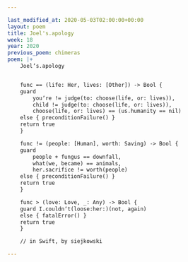 ```yaml
---

last_modified_at: 2020-05-03T02:00:00+00:00
layout: poem
title: Joel's.apology
week: 18
year: 2020
previous_poem: chimeras
poem: |+
    Joelʼs.apology


    func == (life: Her, lives: [Other]) -> Bool {
    guard
        youʼre != judge(to: choose(life, or: lives)),
        child != judge(to: choose(life, or: lives)),
        choose(life, or: lives) == (us.humanity == nil)
    else { preconditionFailure() }
    return true
    }

    func != (people: [Human], worth: Saving) -> Bool {
    guard
        people + fungus == downfall,
        what(we, became) == animals,
        her.sacrifice != worth(people)
    else { preconditionFailure() }
    return true
    }

    func > (love: Love, _: Any) -> Bool {
    guard I.couldnʼt(loose:her:)(not, again)
    else { fatalError() }
    return true
    }

    // in Swift, by siejkowski

---
```

